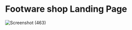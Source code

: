 # Footware shop Landing Page

![Screenshot (463)](https://github.com/AnkitaSingh2000/Footware/assets/89559467/3706cab8-caed-482d-8f27-877b74d98d22)
